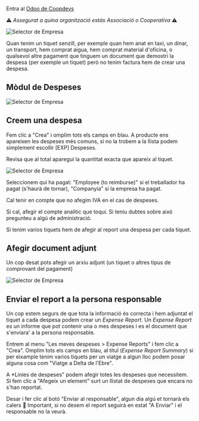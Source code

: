Entra al [Odoo de Coopdevs](https://odoo.coopdevs.org)

:warning: _Assegurat a quina organització estás Associació o Cooperativa_ :warning:

![Selector de Empresa](https://github.com/coopdevs/handbook/wiki/img/selector_company.png)

Quan tenim un tiquet senzill, per exemple quan hem anat en taxi, un dinar, un transport, hem comprat aigua, hem comprat material d'oficina, o qualsevol altre pagament que tinguem un document que demostri la despesa (per exemple un tiquet) però no tenim factura hem de crear una despesa.

## Mòdul de Despeses
![Selector de Empresa](https://github.com/coopdevs/handbook/wiki/img/Despeses.gif)

## Creem una despesa
Fem clic a "Crea" i omplim tots els camps en blau. A producte ens apareixen les despeses més comuns, si no la trobem a la llista podem simplement escollir [EXP] Despeses. 

Revisa que al total aparegui la quantitat exacta que apareix al tiquet.

![Selector de Empresa](https://github.com/coopdevs/handbook/wiki/img/crear_despesa.png)

Seleccionem qui ha pagat: "Employee (to reimburse)" si el treballador ha pagat (s'haurà de tornar), "Companyia" si la empresa ha pagat. 

Cal tenir en compte que no afegim IVA en el cas de despeses.

Si cal, afegir el compte analitic que toqui. Si teniu dubtes sobre aixó pregunteu a algú de administració.

Si tenim varios tiquets hem de afegir al report una despesa per cada tiquet.

## Afegir document adjunt

Un cop desat pots afegir un arxiu adjunt (un tiquet o altres tipus de comprovant del pagament)

![Selector de Empresa](https://github.com/coopdevs/handbook/wiki/img/adjuntar_despesa.png)

## Enviar el report a la persona responsable
Un cop estem segurs de que tota la informació és correcta i hem adjuntat el tiquet a cada despesa podem crear un *Expense Report*. Un *Expense Report* es un informe que pot contenir una o mes despeses i es el document que s'enviara' a la persona responsable.

Entrem al menu "Les meves despeses > Expense Reports" i fem clic a "Crea". Omplim tots els camps en blau, al titul (*Expense Report Summary*) si per eixample tenim varios tiquets per un viatge a algun lloc podem posar alguna cosa com "Viatge a Delta de l'Ebre".

A *Linies de despeses" podem afegir totes les despeses que necessitem. Si fem clic a "Afegeix un element" surt un llistat de despeses que encara no s'han reportat.

Desar i fer clic al botó "Enviar al responsable", algun dia algú et tornarà els calers :grimacing: Important, si no desem el report seguirà en estat "A Enviar" i el responsable no la veurà.


